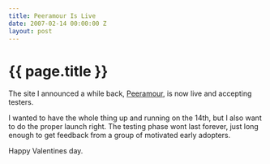 ```yaml
---
title: Peeramour Is Live
date: 2007-02-14 00:00:00 Z
layout: post
---
```


{{ page.title }}
================

The site I announced a while back, [Peeramour](http://www.peeramour.com/), is now live and accepting testers.

I wanted to have the whole thing up and running on the 14th, but I also want to do the proper launch right. The testing phase wont last forever, just long enough to get feedback from a group of motivated early adopters.

Happy Valentines day.

